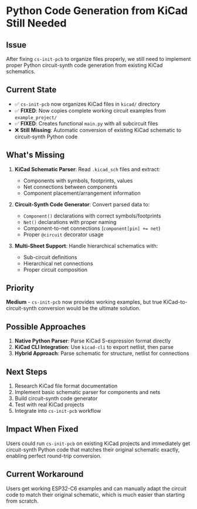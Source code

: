 # Python Code Generation from KiCad Still Needed

## Issue
After fixing `cs-init-pcb` to organize files properly, we still need to implement proper Python circuit-synth code generation from existing KiCad schematics.

## Current State
- ✅ `cs-init-pcb` now organizes KiCad files in `kicad/` directory
- ✅ **FIXED**: Now copies complete working circuit examples from `example_project/`
- ✅ **FIXED**: Creates functional `main.py` with all subcircuit files
- ❌ **Still Missing**: Automatic conversion of existing KiCad schematic to circuit-synth Python code

## What's Missing
1. **KiCad Schematic Parser**: Read `.kicad_sch` files and extract:
   - Components with symbols, footprints, values
   - Net connections between components
   - Component placement/arrangement information

2. **Circuit-Synth Code Generator**: Convert parsed data to:
   - `Component()` declarations with correct symbols/footprints
   - `Net()` declarations with proper naming
   - Component-to-net connections (`component[pin] += net`)
   - Proper `@circuit` decorator usage

3. **Multi-Sheet Support**: Handle hierarchical schematics with:
   - Sub-circuit definitions
   - Hierarchical net connections
   - Proper circuit composition

## Priority
**Medium** - `cs-init-pcb` now provides working examples, but true KiCad-to-circuit-synth conversion would be the ultimate solution.

## Possible Approaches
1. **Native Python Parser**: Parse KiCad S-expression format directly
2. **KiCad CLI Integration**: Use `kicad-cli` to export netlist, then parse
3. **Hybrid Approach**: Parse schematic for structure, netlist for connections

## Next Steps
1. Research KiCad file format documentation
2. Implement basic schematic parser for components and nets
3. Build circuit-synth code generator
4. Test with real KiCad projects
5. Integrate into `cs-init-pcb` workflow

## Impact When Fixed
Users could run `cs-init-pcb` on existing KiCad projects and immediately get circuit-synth Python code that matches their original schematic exactly, enabling perfect round-trip conversion.

## Current Workaround
Users get working ESP32-C6 examples and can manually adapt the circuit code to match their original schematic, which is much easier than starting from scratch.